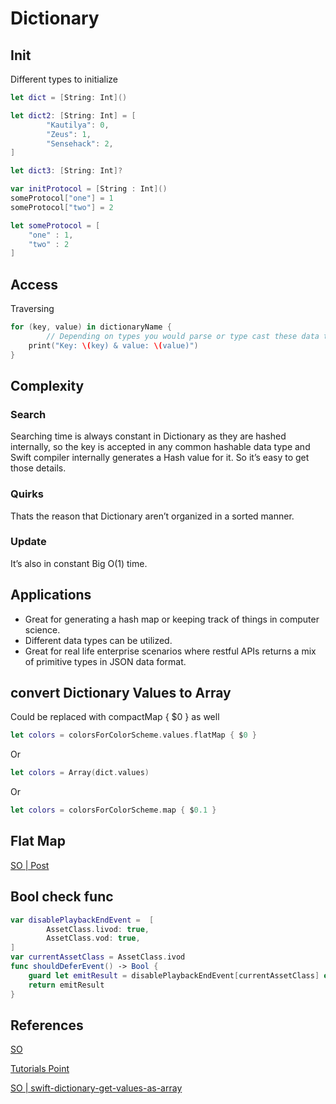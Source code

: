 # Dictionary


## Init

Different types to initialize
```swift
let dict = [String: Int]()

let dict2: [String: Int] = [
		"Kautilya": 0,
		"Zeus": 1,
		"Sensehack": 2,
]

let dict3: [String: Int]?

var initProtocol = [String : Int]()
someProtocol["one"] = 1
someProtocol["two"] = 2

let someProtocol = [
    "one" : 1,
    "two" : 2
]
```


## Access

Traversing
```swift
for (key, value) in dictionaryName {
		// Depending on types you would parse or type cast these data types while printing or utilizing.
    print("Key: \(key) & value: \(value)")
}
```

## Complexity

### Search
Searching time is always constant in Dictionary as they are hashed internally, so the key is accepted in any common hashable data type and Swift compiler internally generates a Hash value for it. So it’s easy to get those details. 

### Quirks
Thats the reason that Dictionary aren’t organized in a sorted manner.

### Update
It’s also in constant Big O(1) time.


## Applications

- Great for generating a hash map or keeping track of things in computer science.
- Different data types can be utilized. 
- Great for real life enterprise scenarios where restful APIs returns a mix of primitive types in JSON data format.



## convert Dictionary Values to Array

Could be replaced with compactMap { $0 } as well
```swift
let colors = colorsForColorScheme.values.flatMap { $0 }
```
Or 
```swift
let colors = Array(dict.values)
```
Or 
```swift
let colors = colorsForColorScheme.map { $0.1 }
```


## Flat Map

[SO | Post](https://stackoverflow.com/questions/35597850/swift-flatten-an-array-of-dictionaries-to-one-dictionary)

## Bool check func

```swift
var disablePlaybackEndEvent =  [
        AssetClass.livod: true,
        AssetClass.vod: true,
]
var currentAssetClass = AssetClass.ivod
func shouldDeferEvent() -> Bool {
	guard let emitResult = disablePlaybackEndEvent[currentAssetClass] else { return false }
	return emitResult
}
```
## References

[SO](https://stackoverflow.com/questions/44637836/what-is-the-equivalent-of-a-java-hashmapstring-integer-in-swift)

[Tutorials Point](https://www.tutorialspoint.com/swift/swift_dictionaries.htm)

[SO | swift-dictionary-get-values-as-array](https://stackoverflow.com/questions/26988167/swift-dictionary-get-values-as-array)


